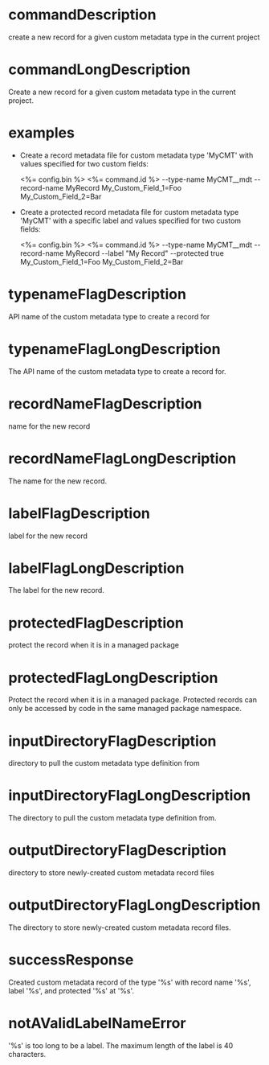 # commandDescription

create a new record for a given custom metadata type in the current project

# commandLongDescription

Create a new record for a given custom metadata type in the current project.

# examples

- Create a record metadata file for custom metadata type 'MyCMT' with values specified for two custom fields:

  <%= config.bin %> <%= command.id %> --type-name MyCMT\_\_mdt --record-name MyRecord My_Custom_Field_1=Foo My_Custom_Field_2=Bar

- Create a protected record metadata file for custom metadata type 'MyCMT' with a specific label and values specified for two custom fields:

  <%= config.bin %> <%= command.id %> --type-name MyCMT\_\_mdt --record-name MyRecord --label "My Record" --protected true My_Custom_Field_1=Foo My_Custom_Field_2=Bar

# typenameFlagDescription

API name of the custom metadata type to create a record for

# typenameFlagLongDescription

The API name of the custom metadata type to create a record for.

# recordNameFlagDescription

name for the new record

# recordNameFlagLongDescription

The name for the new record.

# labelFlagDescription

label for the new record

# labelFlagLongDescription

The label for the new record.

# protectedFlagDescription

protect the record when it is in a managed package

# protectedFlagLongDescription

Protect the record when it is in a managed package. Protected records can only be accessed by code in the same managed package namespace.

# inputDirectoryFlagDescription

directory to pull the custom metadata type definition from

# inputDirectoryFlagLongDescription

The directory to pull the custom metadata type definition from.

# outputDirectoryFlagDescription

directory to store newly-created custom metadata record files

# outputDirectoryFlagLongDescription

The directory to store newly-created custom metadata record files.

# successResponse

Created custom metadata record of the type '%s' with record name '%s', label '%s', and protected '%s' at '%s'.

# notAValidLabelNameError

'%s' is too long to be a label. The maximum length of the label is 40 characters.
